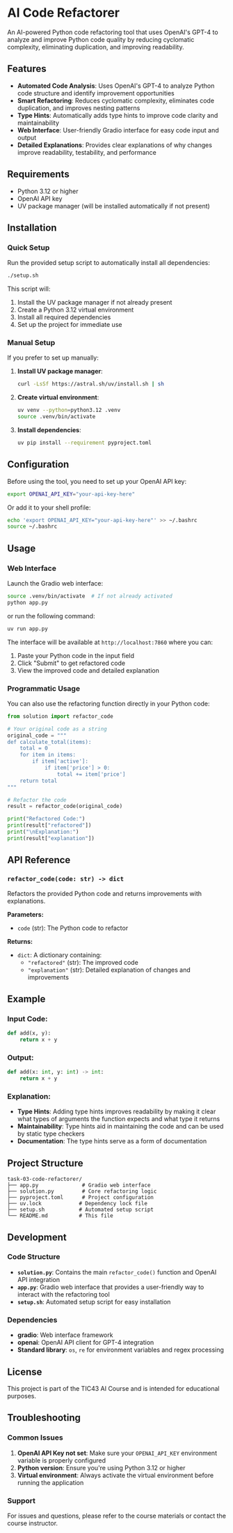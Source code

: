 # AI Code Refactorer

An AI-powered Python code refactoring tool that uses OpenAI's GPT-4 to analyze and improve Python code quality by reducing cyclomatic complexity, eliminating duplication, and improving readability.

## Features

- **Automated Code Analysis**: Uses OpenAI's GPT-4 to analyze Python code structure and identify improvement opportunities
- **Smart Refactoring**: Reduces cyclomatic complexity, eliminates code duplication, and improves nesting patterns
- **Type Hints**: Automatically adds type hints to improve code clarity and maintainability
- **Web Interface**: User-friendly Gradio interface for easy code input and output
- **Detailed Explanations**: Provides clear explanations of why changes improve readability, testability, and performance

## Requirements

- Python 3.12 or higher
- OpenAI API key
- UV package manager (will be installed automatically if not present)

## Installation

### Quick Setup

Run the provided setup script to automatically install all dependencies:

```bash
./setup.sh
```

This script will:
1. Install the UV package manager if not already present
2. Create a Python 3.12 virtual environment
3. Install all required dependencies
4. Set up the project for immediate use

### Manual Setup

If you prefer to set up manually:

1. **Install UV package manager**:
   ```bash
   curl -LsSf https://astral.sh/uv/install.sh | sh
   ```

2. **Create virtual environment**:
   ```bash
   uv venv --python=python3.12 .venv
   source .venv/bin/activate
   ```

3. **Install dependencies**:
   ```bash
   uv pip install --requirement pyproject.toml
   ```

## Configuration

Before using the tool, you need to set up your OpenAI API key:

```bash
export OPENAI_API_KEY="your-api-key-here"
```

Or add it to your shell profile:
```bash
echo 'export OPENAI_API_KEY="your-api-key-here"' >> ~/.bashrc
source ~/.bashrc
```

## Usage

### Web Interface

Launch the Gradio web interface:

```bash
source .venv/bin/activate  # If not already activated
python app.py
```

or run the following command:

```bash
uv run app.py
```

The interface will be available at `http://localhost:7860` where you can:
1. Paste your Python code in the input field
2. Click "Submit" to get refactored code
3. View the improved code and detailed explanation

### Programmatic Usage

You can also use the refactoring function directly in your Python code:

```python
from solution import refactor_code

# Your original code as a string
original_code = """
def calculate_total(items):
    total = 0
    for item in items:
        if item['active']:
            if item['price'] > 0:
                total += item['price']
    return total
"""

# Refactor the code
result = refactor_code(original_code)

print("Refactored Code:")
print(result["refactored"])
print("\nExplanation:")
print(result["explanation"])
```

## API Reference

### `refactor_code(code: str) -> dict`

Refactors the provided Python code and returns improvements with explanations.

**Parameters:**
- `code` (str): The Python code to refactor

**Returns:**
- `dict`: A dictionary containing:
  - `"refactored"` (str): The improved code
  - `"explanation"` (str): Detailed explanation of changes and improvements

## Example

### Input Code:
```python
def add(x, y):
    return x + y
```

### Output:
```python
def add(x: int, y: int) -> int:
    return x + y
```

### Explanation:
- **Type Hints**: Adding type hints improves readability by making it clear what types of arguments the function expects and what type it returns
- **Maintainability**: Type hints aid in maintaining the code and can be used by static type checkers
- **Documentation**: The type hints serve as a form of documentation

## Project Structure

```
task-03-code-refactorer/
├── app.py              # Gradio web interface
├── solution.py         # Core refactoring logic
├── pyproject.toml      # Project configuration
├── uv.lock            # Dependency lock file
├── setup.sh           # Automated setup script
└── README.md          # This file
```

## Development

### Code Structure

- **`solution.py`**: Contains the main `refactor_code()` function and OpenAI API integration
- **`app.py`**: Gradio web interface that provides a user-friendly way to interact with the refactoring tool
- **`setup.sh`**: Automated setup script for easy installation

### Dependencies

- **gradio**: Web interface framework
- **openai**: OpenAI API client for GPT-4 integration
- **Standard library**: `os`, `re` for environment variables and regex processing

## License

This project is part of the TIC43 AI Course and is intended for educational purposes.

## Troubleshooting

### Common Issues

1. **OpenAI API Key not set**: Make sure your `OPENAI_API_KEY` environment variable is properly configured
2. **Python version**: Ensure you're using Python 3.12 or higher
3. **Virtual environment**: Always activate the virtual environment before running the application

### Support

For issues and questions, please refer to the course materials or contact the course instructor. 